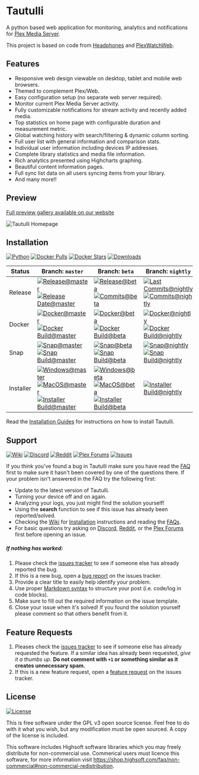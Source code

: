 # Tautulli

A python based web application for monitoring, analytics and notifications for 
[Plex Media Server](https://plex.tv).

This project is based on code from [Headphones](https://github.com/rembo10/headphones)
and [PlexWatchWeb](https://github.com/ecleese/plexWatchWeb).

## Features

-   Responsive web design viewable on desktop, tablet and mobile web browsers.
-   Themed to complement Plex/Web.
-   Easy configuration setup (no separate web server required).
-   Monitor current Plex Media Server activity.
-   Fully customizable notifications for stream activity and recently added media.
-   Top statistics on home page with configurable duration and measurement metric.
-   Global watching history with search/filtering & dynamic column sorting.
-   Full user list with general information and comparison stats.
-   Individual user information including devices IP addresses.
-   Complete library statistics and media file information.
-   Rich analytics presented using Highcharts graphing.
-   Beautiful content information pages.
-   Full sync list data on all users syncing items from your library.
-   And many more!!

## Preview

[Full preview gallery available on our website][Tautulli]

![Tautulli Homepage](https://tautulli.com/images/screenshots/activity-compressed.jpg?v=2)

## Installation

[![Python][badge-python]][Python]
[![Docker Pulls][badge-docker-pulls]][DockerHub]
[![Docker Stars][badge-docker-stars]][DockerHub]
[![Downloads][badge-downloads]][Releases Latest]

[badge-python]: https://img.shields.io/badge/python->=3.6-blue?style=flat-square
[badge-docker-pulls]: https://img.shields.io/docker/pulls/tautulli/tautulli?style=flat-square
[badge-docker-stars]: https://img.shields.io/docker/stars/tautulli/tautulli?style=flat-square
[badge-downloads]: https://img.shields.io/github/downloads/Tautulli/Tautulli/total?style=flat-square

| Status | Branch: `master` | Branch: `beta` | Branch: `nightly` |
| --- | --- | --- | --- |
| Release   | [![Release@master][badge-release-master]][Releases Latest] <br> [![Release Date@master][badge-release-master-date]][Releases Latest] | [![Release@beta][badge-release-beta]][Releases] <br> [![Commits@beta][badge-release-beta-commits]][Commits Beta] | [![Last Commits@nightly][badge-release-nightly-last-commit]][commits Nightly] <br> [![Commits@nightly][badge-release-nightly-commits]][Commits Nightly] |
| Docker    | [![Docker@master][badge-docker-master]][DockerHub] <br> [![Docker Build@master][badge-docker-master-ci]][Publish Docker Master] | [![Docker@beta][badge-docker-beta]][DockerHub] <br> [![Docker Build@beta][badge-docker-beta-ci]][Publish Docker Beta] | [![Docker@nightly][badge-docker-nightly]][DockerHub] <br> [![Docker Build@nightly][badge-docker-nightly-ci]][Publish Docker Nightly] |
| Snap      | [![Snap@master][badge-snap-master]][Snapcraft] <br> [![Snap Build@master][badge-snap-master-ci]][Publish Snap Master] | [![Snap@beta][badge-snap-beta]][Snapcraft] <br> [![Snap Build@beta][badge-snap-beta-ci]][Publish Snap Beta] | [![Snap@nightly][badge-snap-nightly]][Snapcraft] <br> [![Snap Build@nightly][badge-snap-nightly-ci]][Publish Snap Nightly] |
| Installer | [![Windows@master][badge-installer-master-win]][Releases Latest] <br> [![MacOS@master][badge-installer-master-macos]][Releases Latest] <br> [![Installer Build@master][badge-installer-master-ci]][Publish Installer Master] | [![Windows@beta][badge-installer-beta-win]][Releases] <br> [![MacOS@beta][badge-installer-beta-macos]][Releases] <br> [![Installer Build@beta][badge-installer-beta-ci]][Publish Installer Beta] | [![Installer Build@nightly][badge-installer-nightly-ci]][Publish Installer Nightly] |

Read the [Installation Guides][Installation] for instructions on how to install Tautulli.

[badge-release-master]: https://img.shields.io/github/v/release/Tautulli/Tautulli?style=flat-square
[badge-release-master-date]: https://img.shields.io/github/release-date/Tautulli/Tautulli?style=flat-square&color=blue
[badge-release-beta]: https://img.shields.io/github/v/release/Tautulli/Tautulli?include_prereleases&style=flat-square
[badge-release-beta-commits]: https://img.shields.io/github/commits-since/Tautulli/Tautulli/latest/beta?style=flat-square&color=blue
[badge-release-nightly-last-commit]: https://img.shields.io/github/last-commit/Tautulli/Tautulli/nightly?style=flat-square&color=blue
[badge-release-nightly-commits]: https://img.shields.io/github/commits-since/Tautulli/Tautulli/latest/nightly?style=flat-square&color=blue
[badge-docker-master]: https://img.shields.io/badge/docker-latest-blue?style=flat-square
[badge-docker-master-ci]: https://img.shields.io/github/workflow/status/Tautulli/Tautulli/Publish%20Docker/master?style=flat-square
[badge-docker-beta]: https://img.shields.io/badge/docker-beta-blue?style=flat-square
[badge-docker-beta-ci]: https://img.shields.io/github/workflow/status/Tautulli/Tautulli/Publish%20Docker/beta?style=flat-square
[badge-docker-nightly]: https://img.shields.io/badge/docker-nightly-blue?style=flat-square
[badge-docker-nightly-ci]: https://img.shields.io/github/workflow/status/Tautulli/Tautulli/Publish%20Docker/nightly?style=flat-square
[badge-snap-master]: https://img.shields.io/badge/snap-stable-blue?style=flat-square
[badge-snap-master-ci]: https://img.shields.io/github/workflow/status/Tautulli/Tautulli/Publish%20Snap/master?style=flat-square
[badge-snap-beta]: https://img.shields.io/badge/snap-beta-blue?style=flat-square
[badge-snap-beta-ci]: https://img.shields.io/github/workflow/status/Tautulli/Tautulli/Publish%20Snap/beta?style=flat-square
[badge-snap-nightly]: https://img.shields.io/badge/snap-edge-blue?style=flat-square
[badge-snap-nightly-ci]: https://img.shields.io/github/workflow/status/Tautulli/Tautulli/Publish%20Snap/nightly?style=flat-square
[badge-installer-master-win]: https://img.shields.io/github/v/release/Tautulli/Tautulli?label=windows&style=flat-square
[badge-installer-master-macos]: https://img.shields.io/github/v/release/Tautulli/Tautulli?label=macos&style=flat-square
[badge-installer-master-ci]: https://img.shields.io/github/workflow/status/Tautulli/Tautulli/Publish%20Installers/master?style=flat-square
[badge-installer-beta-win]: https://img.shields.io/github/v/release/Tautulli/Tautulli?label=windows&include_prereleases&style=flat-square
[badge-installer-beta-macos]: https://img.shields.io/github/v/release/Tautulli/Tautulli?label=macos&include_prereleases&style=flat-square
[badge-installer-beta-ci]: https://img.shields.io/github/workflow/status/Tautulli/Tautulli/Publish%20Installers/beta?style=flat-square
[badge-installer-nightly-ci]: https://img.shields.io/github/workflow/status/Tautulli/Tautulli/Publish%20Installers/nightly?style=flat-square

## Support

[![Wiki][badge-wiki]][Wiki]
[![Discord][badge-discord]][Discord]
[![Reddit][badge-reddit]][Reddit]
[![Plex Forums][badge-forums]][Plex Forums]
[![Issues][badge-issues]][Issues]

[badge-wiki]: https://img.shields.io/badge/github-wiki-black?style=flat-square
[badge-discord]: https://img.shields.io/discord/183396325142822912?label=discord&style=flat-square&color=7289DA
[badge-reddit]: https://img.shields.io/reddit/subreddit-subscribers/tautulli?label=reddit&style=flat-square&color=FF5700
[badge-forums]: https://img.shields.io/badge/plex%20forums-discussion-E5A00D?style=flat-square
[badge-issues]: https://img.shields.io/badge/github-issues-black?style=flat-square

If you think you've found a bug in Tautulli make sure you have read the [FAQ][]
first to make sure it hasn't been covered by one of the questions there. If your
problem isn't answered in the FAQ try the following first:

-   Update to the latest version of Tautulli.
-   Turning your device off and on again.
-   Analyzing your logs, you just might find the solution yourself!
-   Using the **search** function to see if this issue has already been reported/solved.
-   Checking the [Wiki][] for [Installation][] instructions and reading the [FAQs][FAQ].
-   For basic questions try asking on [Discord][], [Reddit][], 
    or the [Plex Forums][] first before opening an issue.

##### If nothing has worked:

1.  Please check the [issues tracker][Issues] to see if someone else has already reported the bug.
2.  If this is a new bug, open a [bug report][Issue New] on the issues tracker.
3.  Provide a clear title to easily help identify your problem.
4.  Use proper [Markdown syntax][] to structure your post (i.e. code/log in code blocks).
5.  Make sure to fill out the required information on the issue template.
6.  Close your issue when it's solved! If you found the solution yourself please
    comment so that others benefit from it.

## Feature Requests

1.  Pleases check the [issues tracker][Issues] to see if someone else has already requested the feature.
    If a similar idea has already been requested, _give it a thumbs up_. **Do not comment
    with `+1` or something similar as it creates unnecessary spam.**
2.  If this is a new feature request, open a [feature request][Issue New] on the issues tracker.

## License

[![License][badge-license]][License]

[badge-license]: https://img.shields.io/github/license/Tautulli/Tautulli?style=flat-square

This is free software under the GPL v3 open source license. Feel free to do with it what you wish,
but any modification must be open sourced. A copy of the license is included.

This software includes Highsoft software libraries which you may freely distribute for 
non-commercial use. Commerical users must licence this software, for more information visit
https://shop.highsoft.com/faq/non-commercial#non-commercial-redistribution.


[Python]: https://python.org/downloads
[DockerHub]: https://hub.docker.com/r/tautulli/tautulli
[Releases]: https://github.com/Tautulli/Tautulli/releases
[Releases Latest]: https://github.com/Tautulli/Tautulli/releases/latest
[License]: https://github.com/Tautulli/Tautulli/blob/master/LICENSE
[FAQ]: https://github.com/Tautulli/Tautulli/wiki/Frequently-Asked-Questions
[Installation]: https://github.com/Tautulli/Tautulli/wiki/Installation
[Issues]: https://github.com/Tautulli/Tautulli/issues
[Issue New]: https://github.com/Tautulli/Tautulli/issues/new/choose
[Markdown syntax]: https://help.github.com/articles/github-flavored-markdown
[Tautulli]: http://tautulli.com
[Wiki]: https://github.com/Tautulli/Tautulli/wiki
[Discord]: https://tautulli.com/discord
[Reddit]: https://reddit.com/r/Tautulli
[Plex Forums]: https://forums.plex.tv/t/tautulli-monitor-your-plex-media-server/225242
[Snapcraft]: https://snapcraft.io/tautulli
[Commits Beta]: https://github.com/Tautulli/Tautulli/commits/beta
[Commits Nightly]: https://github.com/Tautulli/Tautulli/commits/nightly

[Publish Docker Master]: https://github.com/Tautulli/Tautulli/actions?query=workflow%3A"Publish+Docker"+branch%3Amaster
[Publish Docker Beta]: https://github.com/Tautulli/Tautulli/actions?query=workflow%3A"Publish+Docker"+branch%3Abeta
[Publish Docker Nightly]: https://github.com/Tautulli/Tautulli/actions?query=workflow%3A"Publish+Docker"+branch%3Anightly
[Publish Snap Master]: https://github.com/Tautulli/Tautulli/actions?query=workflow%3A"Publish+Snap"+branch%3Amaster
[Publish Snap Beta]: https://github.com/Tautulli/Tautulli/actions?query=workflow%3A"Publish+Snap"+branch%3Abeta
[Publish Snap Nightly]: https://github.com/Tautulli/Tautulli/actions?query=workflow%3A"Publish+Snap"+branch%3Anightly
[Publish Installer Master]: https://github.com/Tautulli/Tautulli/actions?query=workflow%3A"Publish+Installers"+branch%3Amaster
[Publish Installer Beta]: https://github.com/Tautulli/Tautulli/actions?query=workflow%3A"Publish+Installers"+branch%3Abeta
[Publish Installer Nightly]: https://github.com/Tautulli/Tautulli/actions?query=workflow%3A"Publish+Installers"+branch%3Anightly
